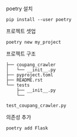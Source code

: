 poetry 설치

```
pip install --user poetry
```

프로젝트 셋업
```
poetry new my_project
```

프로젝트 구조
```
├── coupang_crawler
│   └── __init__.py
├── pyproject.toml
├── README.rst
└── tests
    ├── __init__.py
    └── 

test_coupang_crawler.py
```

의존성 추가
```
poetry add Flask
```
